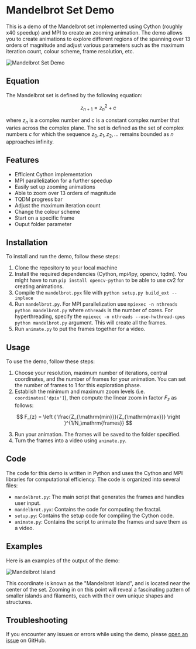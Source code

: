 # Mandelbrot Set Demo

This is a demo of the Mandelbrot set implemented using Cython (roughly x40 speedup) and MPI to create an zooming animation. The demo allows you to create animations to explore different regions of the spanning over 13 orders of magnitude and adjust various parameters such as the maximum iteration count, colour scheme, frame resolution, etc.

![Mandelbrot Set Demo](./examples/mandelbrot_f2438.png)

## Equation

The Mandelbrot set is defined by the following equation:

$$ z_{n+1} = z_n^2 + c $$

where $z_n$ is a complex number and $c$ is a constant complex number that varies across the complex plane. The set is defined as the set of complex numbers $c$ for which the sequence $z_0, z_1, z_2, \ldots$ remains bounded as $n$ approaches infinity.

## Features

- Efficient Cython implementation
- MPI parallelization for a further speedup
- Easily set up zooming animations
- Able to zoom over 13 orders of magnitude
- TQDM progress bar
- Adjust the maximum iteration count
- Change the colour scheme
- Start on a specific frame
- Ouput folder parameter

## Installation

To install and run the demo, follow these steps:

1. Clone the repository to your local machine
2. Install the required dependencies (Cython, mpi4py, opencv, tqdm). You might have to run `pip install opencv-python` to be able to use cv2 for creating animations.
3. Compile the `mandelbrot.pyx` file with `python setup.py build_ext --inplace`
4. Run `mandelbrot.py`. For MPI parallelization use `mpiexec -n nthreads python mandelbrot.py` where `nthreads` is the number of cores. For hyperthreading, specify the `mpiexec -n nthreads --use-hwthread-cpus python mandelbrot.py` argument. This will create all the frames.
5. Run `animate.py` to put the frames together for a video.

## Usage

To use the demo, follow these steps:

1. Choose your resolution, maximum number of iterations, central coordinates, and the number of frames for your animation. You can set the number of frames to 1 for this exploration phase.
2. Establish the minimum and maximum zoom levels (i.e. `coordinates['dpix']`), then compute the linear zoom in factor $F_{z}$ as follows:

$$ F_{z} = \left ( \frac{Z_{\mathrm{min}}}{Z_{\mathrm{max}}} \right )^{1/N_\mathrm{frames}} $$

3. Run your animation. The frames will be saved to the folder specified.
4. Turn the frames into a video using `animate.py`.

## Code

The code for this demo is written in Python and uses the Cython and MPI libraries for computational efficiency. The code is organized into several files:

- `mandelbrot.py`: The main script that generates the frames and handles user input.
- `mandelbrot.pyx`: Contains the code for computing the fractal.
- `setup.py`: Contains the setup code for compiling the Cython code.
- `animate.py`: Contains the script to animate the frames and save them as a video.

## Examples

Here is an examples of the output of the demo:

![Mandelbrot Island](./examples/mandelbrot_f0.png)

This coordinate is known as the "Mandelbrot Island", and is located near the center of the set. Zooming in on this point will reveal a fascinating pattern of smaller islands and filaments, each with their own unique shapes and structures.

## Troubleshooting

If you encounter any issues or errors while using the demo, please [open an issue](https://github.com/RokeCepedaArroita/mandelbrot/issues) on GitHub.
